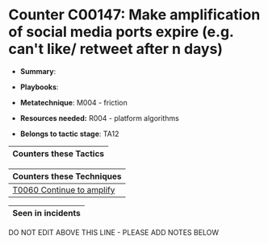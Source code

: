 # Counter C00147: Make amplification of social media ports expire (e.g. can't like/ retweet after n days)

* **Summary**: 

* **Playbooks**: 

* **Metatechnique**: M004 - friction

* **Resources needed:** R004 - platform algorithms

* **Belongs to tactic stage**: TA12


| Counters these Tactics |
| ---------------------- |



| Counters these Techniques |
| ------------------------- |
| [T0060 Continue to amplify](../techniques/T0060.md) |



| Seen in incidents |
| ----------------- |


DO NOT EDIT ABOVE THIS LINE - PLEASE ADD NOTES BELOW